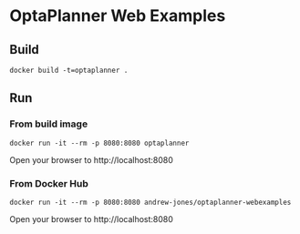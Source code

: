 # OptaPlanner Web Examples

## Build

`docker build -t=optaplanner .`

## Run

### From build image

`docker run -it --rm -p 8080:8080 optaplanner`

Open your browser to http://localhost:8080

### From Docker Hub

`docker run -it --rm -p 8080:8080 andrew-jones/optaplanner-webexamples`

Open your browser to http://localhost:8080
